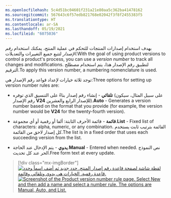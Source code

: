 ```yaml
---
ms.openlocfilehash: 5c4d51bc04601f231a21e80aa5c362ba41478162
ms.sourcegitcommit: 567643c6f57edb821768e02042f3f8f2455383f5
ms.translationtype: HT
ms.contentlocale: ar-SA
ms.lasthandoff: 05/19/2021
ms.locfileid: "6075036"
---
```

<span data-ttu-id="fc594-101">بهدف استخدام إصدارات المنتجات للتحكم في عملية المنتج، يمكنك استخدام *رقم الإصدار* لتتبع جميع التغييرات والتعديلات.</span><span class="sxs-lookup"><span data-stu-id="fc594-101">With the goal of using product versions to control a product's process, you can use a *version number* to track all changes and modifications.</span></span> <span data-ttu-id="fc594-102">لتطبيق رقم الإصدار هذا، يتم استخدام مصطلح الترقيم.</span><span class="sxs-lookup"><span data-stu-id="fc594-102">To apply this version number, a numbering nomenclature is used.</span></span>

<span data-ttu-id="fc594-103">توجد ثلاثة خيارات لإعداد قواعد رقم الإصدار هي:</span><span class="sxs-lookup"><span data-stu-id="fc594-103">Three options for setting up version number rules are:</span></span>

- <span data-ttu-id="fc594-104">**تلقائي** - إنشاء رقم إصدار بناءً على التنسيق الذي توفره (على سبيل المثال، سيكون رقم الإصدار **V24** للإصدار الرابع والعشرين).</span><span class="sxs-lookup"><span data-stu-id="fc594-104">**Auto** - Generates a version number based on the format that you provide (for example, the version number would be **V24** for the twenty-fourth version).</span></span>

- <span data-ttu-id="fc594-105">**قائمة** - قائمة الأحرف الثابتة: ألفا أو رقمية أو أي مجموعة.</span><span class="sxs-lookup"><span data-stu-id="fc594-105">**List** - Fixed list of characters: alpha, numeric, or any combination.</span></span> <span data-ttu-id="fc594-106">القائمة بترتيب ثابت يستخدم كل إصدار لاحق من القائمة.</span><span class="sxs-lookup"><span data-stu-id="fc594-106">The list is in a fixed order that uses each succeeding version from the list.</span></span>

- <span data-ttu-id="fc594-107">**يدوي** - يتم الإدخال عند الحاجة.</span><span class="sxs-lookup"><span data-stu-id="fc594-107">**Manual** - Entered when needed.</span></span> <span data-ttu-id="fc594-108">نص النموذج الحر عند كل تحديث.</span><span class="sxs-lookup"><span data-stu-id="fc594-108">Free form text at every update.</span></span>

> [!div class="mx-imgBorder"]
> <span data-ttu-id="fc594-109">[![لقطة شاشة لصفحة قاعدة رقم إصدار المنتج. حدد جديد ثم أضف اسماً وحدد قاعدة رقمية. الخيارات هي يدوي وتلقائي وقائمة.](../media/product-version-number-rule.png)](../media/product-version-number-rule.png#lightbox)</span><span class="sxs-lookup"><span data-stu-id="fc594-109">[![Screenshot of the Product version number rule page. Select New and then add a name and select a number rule. The options are Manual, Auto, and List.](../media/product-version-number-rule.png)](../media/product-version-number-rule.png#lightbox)</span></span>
